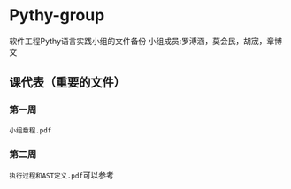 # Pythy-group
软件工程Pythy语言实践小组的文件备份
小组成员:罗溥涵，莫会民，胡宬，章博文

## 课代表（重要的文件）

### 第一周
`小组章程.pdf`

### 第二周
`执行过程和AST定义.pdf`可以参考
